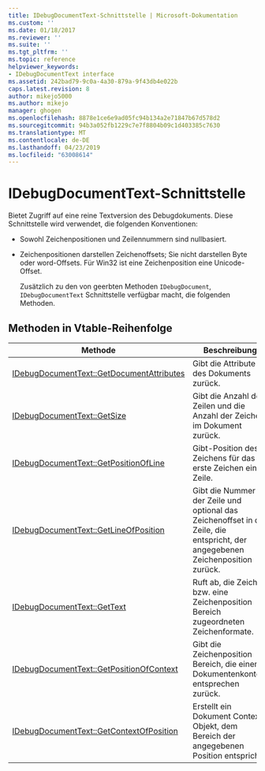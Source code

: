 ```yaml
---
title: IDebugDocumentText-Schnittstelle | Microsoft-Dokumentation
ms.custom: ''
ms.date: 01/18/2017
ms.reviewer: ''
ms.suite: ''
ms.tgt_pltfrm: ''
ms.topic: reference
helpviewer_keywords:
- IDebugDocumentText interface
ms.assetid: 242bad79-9c0a-4a30-879a-9f43db4e022b
caps.latest.revision: 8
author: mikejo5000
ms.author: mikejo
manager: ghogen
ms.openlocfilehash: 8878e1ce6e9ad05fc94b134a2e71847b67d578d2
ms.sourcegitcommit: 94b3a052fb1229c7e7f8804b09c1d403385c7630
ms.translationtype: MT
ms.contentlocale: de-DE
ms.lasthandoff: 04/23/2019
ms.locfileid: "63008614"
---
```

# <a name="idebugdocumenttext-interface"></a>IDebugDocumentText-Schnittstelle
Bietet Zugriff auf eine reine Textversion des Debugdokuments. Diese Schnittstelle wird verwendet, die folgenden Konventionen:  
  
- Sowohl Zeichenpositionen und Zeilennummern sind nullbasiert.  
  
- Zeichenpositionen darstellen Zeichenoffsets; Sie nicht darstellen Byte oder word-Offsets. Für Win32 ist eine Zeichenposition eine Unicode-Offset.  
  
  Zusätzlich zu den von geerbten Methoden `IDebugDocument`, `IDebugDocumentText` Schnittstelle verfügbar macht, die folgenden Methoden.  
  
## <a name="methods-in-vtable-order"></a>Methoden in Vtable-Reihenfolge  
  
|Methode|Beschreibung|  
|------------|-----------------|  
|[IDebugDocumentText::GetDocumentAttributes](../../winscript/reference/idebugdocumenttext-getdocumentattributes.md)|Gibt die Attribute des Dokuments zurück.|  
|[IDebugDocumentText::GetSize](../../winscript/reference/idebugdocumenttext-getsize.md)|Gibt die Anzahl der Zeilen und die Anzahl der Zeichen im Dokument zurück.|  
|[IDebugDocumentText::GetPositionOfLine](../../winscript/reference/idebugdocumenttext-getpositionofline.md)|Gibt-Position des Zeichens für das erste Zeichen einer Zeile.|  
|[IDebugDocumentText::GetLineOfPosition](../../winscript/reference/idebugdocumenttext-getlineofposition.md)|Gibt die Nummer der Zeile und optional das Zeichenoffset in der Zeile, die entspricht, der angegebenen Zeichenposition zurück.|  
|[IDebugDocumentText::GetText](../../winscript/reference/idebugdocumenttext-gettext.md)|Ruft ab, die Zeichen bzw. eine Zeichenposition Bereich zugeordneten Zeichenformate.|  
|[IDebugDocumentText::GetPositionOfContext](../../winscript/reference/idebugdocumenttext-getpositionofcontext.md)|Gibt die Zeichenposition Bereich, die einem Dokumentenkontext entsprechen zurück.|  
|[IDebugDocumentText::GetContextOfPosition](../../winscript/reference/idebugdocumenttext-getcontextofposition.md)|Erstellt ein Dokument Context-Objekt, dem Bereich der angegebenen Position entspricht.|